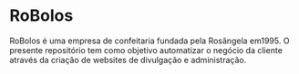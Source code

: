 # RoBolos
RoBolos é uma empresa de confeitaria fundada pela Rosângela em1995. O presente repositório tem como objetivo automatizar o negócio da cliente através da criação de websites de divulgação e administração.

<img href="https://github.com/RoBolos95/RoBolos/assets/147105195/3d587938-913e-461f-ab32-a6859954403b">
